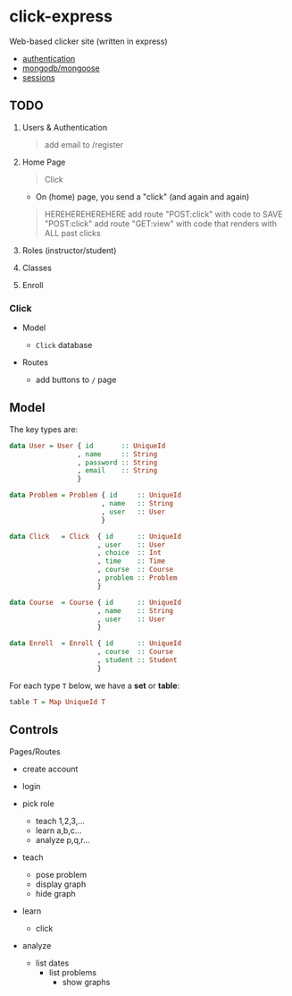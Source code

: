 # click-express

Web-based clicker site (written in express)

+ [authentication][1]
+ [mongodb/mongoose][3]
+ [sessions][4]

[1]:https://orchestrate.io/blog/2014/06/26/build-user-authentication-with-node-js-express-passport-and-orchestrate/
[3]:http://passportjs.org
[3]:http://adrianmejia.com/blog/2014/10/01/creating-a-restful-api-tutorial-with-nodejs-and-mongodb/
[4]:https://stormpath.com/blog/everything-you-ever-wanted-to-know-about-node-dot-js-sessions/

## TODO

1. Users & Authentication
   > add email to /register

2. Home Page
   > Click
     + On (home) page, you send a "click" (and again and again)
   > HEREHEREHEREHERE
   > add route "POST:click" with code to SAVE "POST:click"
   > add route "GET:view" with code that renders with ALL past clicks

3. Roles (instructor/student)

4. Classes

5. Enroll

### Click

+ Model
  - `Click` database  

+ Routes
  - add buttons to `/` page


## Model

The key types are:

```haskell
data User = User { id       :: UniqueId
                 , name     :: String
                 , password :: String
                 , email    :: String
                 }

data Problem = Problem { id     :: UniqueId
                       , name   :: String
                       , user   :: User
                       }

data Click   = Click  { id      :: UniqueId
                      , user    :: User
                      , choice  :: Int
                      , time    :: Time
                      , course  :: Course
                      , problem :: Problem
                      }

data Course  = Course { id      :: UniqueId
                      , name    :: String
                      , user    :: User
                      }

data Enroll  = Enroll { id      :: UniqueId
                      , course  :: Course
                      , student :: Student
                      }
```

For each type `T` below, we have a **set** or **table**:

```haskell
table T = Map UniqueId T
```

## Controls

Pages/Routes

+ create account

+ login

+ pick role
  * teach 1,2,3,...
  * learn a,b,c...
  * analyze p,q,r...

+ teach
  * pose problem
  * display graph
  * hide graph

+ learn
  * click

+ analyze
  * list dates
     * list problems
       * show graphs
